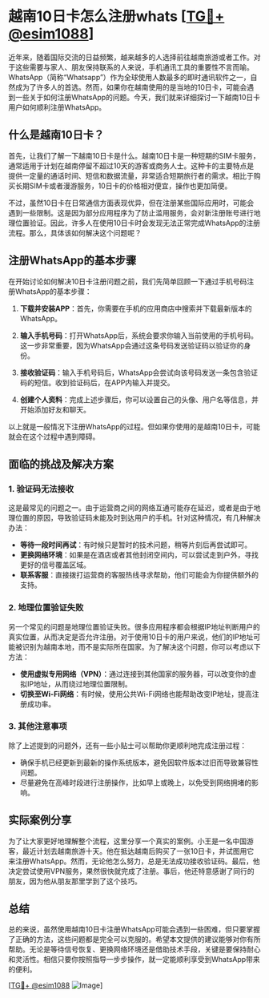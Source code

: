 # 越南10日卡怎么注册whats [[TG💪+ @esim1088](https://t.me/s/esim1088)]

近年来，随着国际交流的日益频繁，越来越多的人选择前往越南旅游或者工作。对于这些需要与家人、朋友保持联系的人来说，手机通讯工具的重要性不言而喻。WhatsApp（简称“Whatsapp”）作为全球使用人数最多的即时通讯软件之一，自然成为了许多人的首选。然而，如果你在越南使用的是当地的10日卡，可能会遇到一些关于如何注册WhatsApp的问题。今天，我们就来详细探讨一下越南10日卡用户如何顺利注册WhatsApp。

## 什么是越南10日卡？

首先，让我们了解一下越南10日卡是什么。越南10日卡是一种短期的SIM卡服务，通常适用于计划在越南停留不超过10天的游客或商务人士。这种卡的主要特点是提供一定量的通话时间、短信和数据流量，非常适合短期旅行者的需求。相比于购买长期SIM卡或者漫游服务，10日卡的价格相对便宜，操作也更加简便。

不过，虽然10日卡在日常通信方面表现优异，但在注册某些国际应用时，可能会遇到一些限制。这是因为部分应用程序为了防止滥用服务，会对新注册账号进行地理位置验证。因此，许多人在使用10日卡时会发现无法正常完成WhatsApp的注册流程。那么，具体该如何解决这个问题呢？

## 注册WhatsApp的基本步骤

在开始讨论如何解决10日卡注册问题之前，我们先简单回顾一下通过手机号码注册WhatsApp的基本步骤：

1. **下载并安装APP**：首先，你需要在手机的应用商店中搜索并下载最新版本的WhatsApp。
   
2. **输入手机号码**：打开WhatsApp后，系统会要求你输入当前使用的手机号码。这一步非常重要，因为WhatsApp会通过这条号码发送验证码以验证你的身份。

3. **接收验证码**：输入手机号码后，WhatsApp会尝试向该号码发送一条包含验证码的短信。收到验证码后，在APP内输入并提交。

4. **创建个人资料**：完成上述步骤后，你可以设置自己的头像、用户名等信息，并开始添加好友和聊天。

以上就是一般情况下注册WhatsApp的过程。但如果你使用的是越南10日卡，可能就会在这个过程中遇到障碍。

## 面临的挑战及解决方案

### 1. 验证码无法接收

这是最常见的问题之一。由于运营商之间的网络互通可能存在延迟，或者是由于地理位置的原因，导致验证码未能及时到达用户的手机。针对这种情况，有几种解决办法：

- **等待一段时间再试**：有时候只是暂时的技术问题，稍等片刻后再尝试即可。
- **更换网络环境**：如果是在酒店或者其他封闭空间内，可以尝试走到户外，寻找更好的信号覆盖区域。
- **联系客服**：直接拨打运营商的客服热线寻求帮助，他们可能会为你提供额外的支持。

### 2. 地理位置验证失败

另一个常见的问题是地理位置验证失败。很多应用程序都会根据IP地址判断用户的真实位置，从而决定是否允许注册。对于使用10日卡的用户来说，他们的IP地址可能被识别为越南本地，而不是实际所在国家。为了解决这个问题，你可以考虑以下方法：

- **使用虚拟专用网络（VPN）**：通过连接到其他国家的服务器，可以改变你的虚拟IP地址，从而绕过地理位置限制。
- **切换至Wi-Fi网络**：有时候，使用公共Wi-Fi网络也能帮助改变IP地址，提高注册成功率。

### 3. 其他注意事项

除了上述提到的问题外，还有一些小贴士可以帮助你更顺利地完成注册过程：

- 确保手机已经更新到最新的操作系统版本，避免因软件版本过旧而导致兼容性问题。
- 尽量避免在高峰时段进行注册操作，比如早上或晚上，以免受到网络拥堵的影响。

## 实际案例分享

为了让大家更好地理解整个流程，这里分享一个真实的案例。小王是一名中国游客，最近计划去越南旅游十天。他在抵达越南后购买了一张10日卡，并试图用它来注册WhatsApp。然而，无论他怎么努力，总是无法成功接收验证码。最后，他决定尝试使用VPN服务，果然很快就完成了注册。事后，他还特意感谢了同行的朋友，因为他从朋友那里学到了这个技巧。

## 总结

总的来说，虽然使用越南10日卡注册WhatsApp可能会遇到一些困难，但只要掌握了正确的方法，这些问题都是完全可以克服的。希望本文提供的建议能够对你有所帮助。无论是等待信号恢复、更换网络环境还是借助技术手段，关键是要保持耐心和灵活性。相信只要你按照指导一步步操作，就一定能顺利享受到WhatsApp带来的便利。

[[TG💪+ @esim1088](https://t.me/s/esim1088) ![Image](https://i.postimg.cc/4NQfJmqS/Snipaste-2025-05-13-00-14-12.png)]